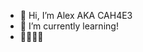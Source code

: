 - 👋 Hi, I’m Alex AKA CAH4E3
- 🌱 I’m currently learning!
- 💙💛🇺🇦


<!---
CAH4E33/CAH4E33 is a ✨ special ✨ repository because its `README.md` (this file) appears on your GitHub profile.
You can click the Preview link to take a look at your changes.
--->
